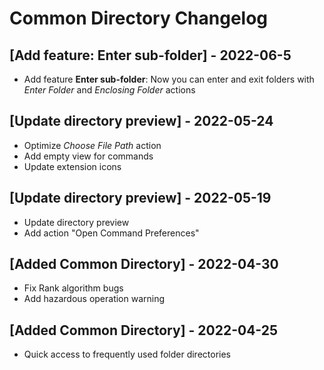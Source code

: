 # Common Directory Changelog

## [Add feature: Enter sub-folder] - 2022-06-5

- Add feature **Enter sub-folder**: Now you can enter and exit folders with _Enter Folder_ and _Enclosing Folder_ actions

## [Update directory preview] - 2022-05-24

- Optimize _Choose File Path_ action
- Add empty view for commands
- Update extension icons

## [Update directory preview] - 2022-05-19

- Update directory preview
- Add action "Open Command Preferences"

## [Added Common Directory] - 2022-04-30

- Fix Rank algorithm bugs
- Add hazardous operation warning

## [Added Common Directory] - 2022-04-25

- Quick access to frequently used folder directories
